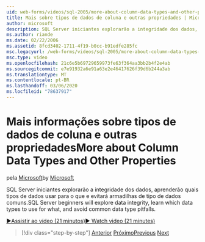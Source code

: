 ```yaml
---
uid: web-forms/videos/sql-2005/more-about-column-data-types-and-other-properties
title: Mais sobre tipos de dados de coluna e outras propriedades | Microsoft Docs
author: microsoft
description: SQL Server iniciantes explorarão a integridade dos dados, aprenderão quais tipos de dados usar para o que e evitará armadilhas de tipo de dados comuns.
ms.author: riande
ms.date: 02/22/2006
ms.assetid: 8fcd3402-1711-4f19-b0cc-b91edfe285fc
msc.legacyurl: /web-forms/videos/sql-2005/more-about-column-data-types-and-other-properties
msc.type: video
ms.openlocfilehash: 21c6e5b69729659973fe63f364aa3bb2b4f2e4ab
ms.sourcegitcommit: e7e91932a6e91a63e2e46417626f39d6b244a3ab
ms.translationtype: MT
ms.contentlocale: pt-BR
ms.lasthandoff: 03/06/2020
ms.locfileid: "78637917"
---
```

# <a name="more-about-column-data-types-and-other-properties"></a><span data-ttu-id="42df7-103">Mais informações sobre tipos de dados de coluna e outras propriedades</span><span class="sxs-lookup"><span data-stu-id="42df7-103">More about Column Data Types and Other Properties</span></span>

<span data-ttu-id="42df7-104">pela [Microsoft](https://github.com/microsoft)</span><span class="sxs-lookup"><span data-stu-id="42df7-104">by [Microsoft](https://github.com/microsoft)</span></span>

<span data-ttu-id="42df7-105">SQL Server iniciantes explorarão a integridade dos dados, aprenderão quais tipos de dados usar para o que e evitará armadilhas de tipo de dados comuns.</span><span class="sxs-lookup"><span data-stu-id="42df7-105">SQL Server beginners will explore data integrity, learn which data types to use for what, and avoid common data type pitfalls.</span></span>

[<span data-ttu-id="42df7-106">&#9654;Assistir ao vídeo (21 minutos)</span><span class="sxs-lookup"><span data-stu-id="42df7-106">&#9654; Watch video (21 minutes)</span></span>](https://channel9.msdn.com/Blogs/ASP-NET-Site-Videos/more-about-column-data-types-and-other-properties)

> [!div class="step-by-step"]
> <span data-ttu-id="42df7-107">[Anterior](understanding-database-tables-and-records.md)
> [Próximo](designing-relational-database-tables.md)</span><span class="sxs-lookup"><span data-stu-id="42df7-107">[Previous](understanding-database-tables-and-records.md)
[Next](designing-relational-database-tables.md)</span></span>
